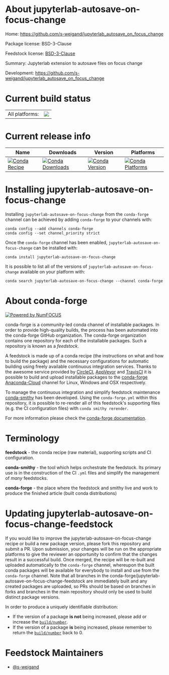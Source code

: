 About jupyterlab-autosave-on-focus-change
=========================================

Home: https://github.com/s-weigand/jupyterlab_autosave_on_focus_change

Package license: BSD-3-Clause

Feedstock license: [BSD-3-Clause](https://github.com/conda-forge/jupyterlab-autosave-on-focus-change-feedstock/blob/master/LICENSE.txt)

Summary: Jupyterlab extension to autosave files on focus change

Development: https://github.com/s-weigand/jupyterlab_autosave_on_focus_change

Current build status
====================


<table><tr><td>All platforms:</td>
    <td>
      <a href="https://dev.azure.com/conda-forge/feedstock-builds/_build/latest?definitionId=12875&branchName=master">
        <img src="https://dev.azure.com/conda-forge/feedstock-builds/_apis/build/status/jupyterlab-autosave-on-focus-change-feedstock?branchName=master">
      </a>
    </td>
  </tr>
</table>

Current release info
====================

| Name | Downloads | Version | Platforms |
| --- | --- | --- | --- |
| [![Conda Recipe](https://img.shields.io/badge/recipe-jupyterlab--autosave--on--focus--change-green.svg)](https://anaconda.org/conda-forge/jupyterlab-autosave-on-focus-change) | [![Conda Downloads](https://img.shields.io/conda/dn/conda-forge/jupyterlab-autosave-on-focus-change.svg)](https://anaconda.org/conda-forge/jupyterlab-autosave-on-focus-change) | [![Conda Version](https://img.shields.io/conda/vn/conda-forge/jupyterlab-autosave-on-focus-change.svg)](https://anaconda.org/conda-forge/jupyterlab-autosave-on-focus-change) | [![Conda Platforms](https://img.shields.io/conda/pn/conda-forge/jupyterlab-autosave-on-focus-change.svg)](https://anaconda.org/conda-forge/jupyterlab-autosave-on-focus-change) |

Installing jupyterlab-autosave-on-focus-change
==============================================

Installing `jupyterlab-autosave-on-focus-change` from the `conda-forge` channel can be achieved by adding `conda-forge` to your channels with:

```
conda config --add channels conda-forge
conda config --set channel_priority strict
```

Once the `conda-forge` channel has been enabled, `jupyterlab-autosave-on-focus-change` can be installed with:

```
conda install jupyterlab-autosave-on-focus-change
```

It is possible to list all of the versions of `jupyterlab-autosave-on-focus-change` available on your platform with:

```
conda search jupyterlab-autosave-on-focus-change --channel conda-forge
```


About conda-forge
=================

[![Powered by
NumFOCUS](https://img.shields.io/badge/powered%20by-NumFOCUS-orange.svg?style=flat&colorA=E1523D&colorB=007D8A)](https://numfocus.org)

conda-forge is a community-led conda channel of installable packages.
In order to provide high-quality builds, the process has been automated into the
conda-forge GitHub organization. The conda-forge organization contains one repository
for each of the installable packages. Such a repository is known as a *feedstock*.

A feedstock is made up of a conda recipe (the instructions on what and how to build
the package) and the necessary configurations for automatic building using freely
available continuous integration services. Thanks to the awesome service provided by
[CircleCI](https://circleci.com/), [AppVeyor](https://www.appveyor.com/)
and [TravisCI](https://travis-ci.com/) it is possible to build and upload installable
packages to the [conda-forge](https://anaconda.org/conda-forge)
[Anaconda-Cloud](https://anaconda.org/) channel for Linux, Windows and OSX respectively.

To manage the continuous integration and simplify feedstock maintenance
[conda-smithy](https://github.com/conda-forge/conda-smithy) has been developed.
Using the ``conda-forge.yml`` within this repository, it is possible to re-render all of
this feedstock's supporting files (e.g. the CI configuration files) with ``conda smithy rerender``.

For more information please check the [conda-forge documentation](https://conda-forge.org/docs/).

Terminology
===========

**feedstock** - the conda recipe (raw material), supporting scripts and CI configuration.

**conda-smithy** - the tool which helps orchestrate the feedstock.
                   Its primary use is in the construction of the CI ``.yml`` files
                   and simplify the management of *many* feedstocks.

**conda-forge** - the place where the feedstock and smithy live and work to
                  produce the finished article (built conda distributions)


Updating jupyterlab-autosave-on-focus-change-feedstock
======================================================

If you would like to improve the jupyterlab-autosave-on-focus-change recipe or build a new
package version, please fork this repository and submit a PR. Upon submission,
your changes will be run on the appropriate platforms to give the reviewer an
opportunity to confirm that the changes result in a successful build. Once
merged, the recipe will be re-built and uploaded automatically to the
`conda-forge` channel, whereupon the built conda packages will be available for
everybody to install and use from the `conda-forge` channel.
Note that all branches in the conda-forge/jupyterlab-autosave-on-focus-change-feedstock are
immediately built and any created packages are uploaded, so PRs should be based
on branches in forks and branches in the main repository should only be used to
build distinct package versions.

In order to produce a uniquely identifiable distribution:
 * If the version of a package **is not** being increased, please add or increase
   the [``build/number``](https://docs.conda.io/projects/conda-build/en/latest/resources/define-metadata.html#build-number-and-string).
 * If the version of a package **is** being increased, please remember to return
   the [``build/number``](https://docs.conda.io/projects/conda-build/en/latest/resources/define-metadata.html#build-number-and-string)
   back to 0.

Feedstock Maintainers
=====================

* [@s-weigand](https://github.com/s-weigand/)

